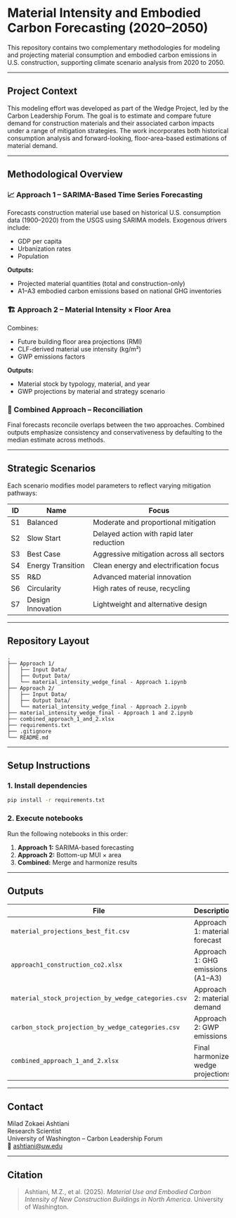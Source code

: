 # Material Intensity and Embodied Carbon Forecasting (2020–2050)

This repository contains two complementary methodologies for modeling and projecting material consumption and embodied carbon emissions in U.S. construction, supporting climate scenario analysis from 2020 to 2050.

---

## Project Context

This modeling effort was developed as part of the Wedge Project, led by the Carbon Leadership Forum. The goal is to estimate and compare future demand for construction materials and their associated carbon impacts under a range of mitigation strategies. The work incorporates both historical consumption analysis and forward-looking, floor-area-based estimations of material demand.

---

## Methodological Overview

### 📈 Approach 1 – SARIMA-Based Time Series Forecasting

Forecasts construction material use based on historical U.S. consumption data (1900–2020) from the USGS using SARIMA models. Exogenous drivers include:
- GDP per capita
- Urbanization rates
- Population

**Outputs:**
- Projected material quantities (total and construction-only)
- A1–A3 embodied carbon emissions based on national GHG inventories

### 🏗 Approach 2 – Material Intensity × Floor Area

Combines:
- Future building floor area projections (RMI)
- CLF-derived material use intensity (kg/m²)
- GWP emissions factors

**Outputs:**
- Material stock by typology, material, and year
- GWP projections by material and strategy scenario

### 🔗 Combined Approach – Reconciliation

Final forecasts reconcile overlaps between the two approaches. Combined outputs emphasize consistency and conservativeness by defaulting to the median estimate across methods.

---

## Strategic Scenarios

Each scenario modifies model parameters to reflect varying mitigation pathways:

| ID  | Name              | Focus                                    |
|-----|-------------------|-------------------------------------------|
| S1  | Balanced          | Moderate and proportional mitigation      |
| S2  | Slow Start        | Delayed action with rapid later reduction |
| S3  | Best Case         | Aggressive mitigation across all sectors  |
| S4  | Energy Transition | Clean energy and electrification focus    |
| S5  | R&D               | Advanced material innovation              |
| S6  | Circularity       | High rates of reuse, recycling            |
| S7  | Design Innovation | Lightweight and alternative design        |

---

## Repository Layout

```plaintext
.
├── Approach 1/
│   ├── Input Data/
│   ├── Output Data/
│   └── material_intensity_wedge_final - Approach 1.ipynb
├── Approach 2/
│   ├── Input Data/
│   ├── Output Data/
│   └── material_intensity_wedge_final - Approach 2.ipynb
├── material_intensity_wedge_final - Approach 1 and 2.ipynb
├── combined_approach_1_and_2.xlsx
├── requirements.txt
├── .gitignore
└── README.md
```

---

## Setup Instructions

### 1. Install dependencies

```bash
pip install -r requirements.txt
```

### 2. Execute notebooks

Run the following notebooks in this order:

1. **Approach 1:** SARIMA-based forecasting
2. **Approach 2:** Bottom-up MUI × area
3. **Combined:** Merge and harmonize results

---

## Outputs

| File                                            | Description                              |
|-------------------------------------------------|------------------------------------------|
| `material_projections_best_fit.csv`            | Approach 1: material forecast             |
| `approach1_construction_co2.xlsx`              | Approach 1: GHG emissions (A1–A3)         |
| `material_stock_projection_by_wedge_categories.csv` | Approach 2: material demand           |
| `carbon_stock_projection_by_wedge_categories.csv`   | Approach 2: GWP emissions              |
| `combined_approach_1_and_2.xlsx`               | Final harmonized wedge projections       |

---

## Contact

Milad Zokaei Ashtiani  
Research Scientist  
University of Washington – Carbon Leadership Forum  
📧 [ashtiani@uw.edu](mailto:ashtiani@uw.edu)

---

## Citation

> Ashtiani, M.Z., et al. (2025). *Material Use and Embodied Carbon Intensity of New Construction Buildings in North America*. University of Washington.
